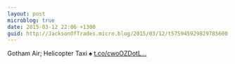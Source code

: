```yaml
---
layout: post
microblog: true
date: 2015-03-12 22:06 +1300
guid: http://JacksonOfTrades.micro.blog/2015/03/12/t575945929829785600.html
---
```

Gotham Air; Helicopter Taxi ♠ [t.co/cwoOZDotL...](http://t.co/cwoOZDotL3)
